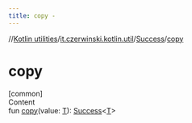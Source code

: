 ```yaml
---
title: copy -
---
```

//[Kotlin utilities](../../index.html)/[it.czerwinski.kotlin.util](../index.html)/[Success](index.html)/[copy](copy.html)



# copy  
[common]  
Content  
fun [copy](copy.html)(value: [T](index.html)): [Success](index.html)<[T](index.html)>  



